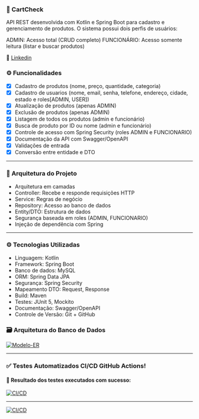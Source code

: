 ###  📝 CartCheck

API REST desenvolvida com Kotlin e Spring Boot para cadastro e gerenciamento de produtos. O sistema possui dois perfis de usuários:

ADMIN: Acesso total (CRUD completo)
FUNCIONÁRIO: Acesso somente leitura (listar e buscar produtos)

:large_blue_circle: [Linkedin](https://www.linkedin.com/in/gabriel-cabral-878482262/)

### ⚙️ Funcionalidades

- [x] Cadastro de produtos (nome, preço, quantidade, categoria)
- [x] Cadastro de usuarios (nome, email, senha, telefone, endereço, cidade, estado e roles[ADMIN, USER])
- [x] Atualização de produtos (apenas ADMIN)
- [x] Exclusão de produtos (apenas ADMIN)
- [X] Listagem de todos os produtos (admin e funcionário)
- [X] Busca de produto por ID ou nome (admin e funcionário)
- [X] Controle de acesso com Spring Security (roles ADMIN e FUNCIONARIO)
- [X] Documentação da API com Swagger/OpenAPI
- [X] Validações de entrada
- [X] Conversão entre entidade e DTO
---
### 🧱 Arquitetura do Projeto
- Arquitetura em camadas
- Controller: Recebe e responde requisições HTTP
- Service: Regras de negócio
- Repository: Acesso ao banco de dados
- Entity/DTO: Estrutura de dados
- Segurança baseada em roles (ADMIN, FUNCIONARIO)
- Injeção de dependência com Spring
---
### ⚙️ Tecnologias Utilizadas
- Linguagem: Kotlin
- Framework: Spring Boot
- Banco de dados: MySQL
- ORM: Spring Data JPA
- Segurança: Spring Security
- Mapeamento DTO: Request, Response
- Build: Maven
- Testes: JUnit 5, Mockito
- Documentação: Swagger/OpenAPI
- Controle de Versão: Git + GitHub

### 🗃️ Arquitetura do Banco de Dados
[<img alt="Modelo-ER" src="https://lh3.googleusercontent.com/pw/AP1GczOJ0Yh48RvyFyPTkmmgRv3qPRlQAL6WNPotdmBe8lxCQTjVjFhXnQ2jthnu80_pycT1rPeYt4E3MHWMCXkn5wYLrU3pGGqLYJc9GEmgB2ca5M9sp-XNXPwpKQWinqCvOJADCGdVz6NFOlqW7xBPJUYf=w945-h945-s-no-gm?authuser=0"/>](SpringBoot)

---
### ✅ Testes Automatizados CI/CD GitHub Actions!

#### 📸 Resultado dos testes executados com sucesso:

[<img alt="CI/CD" src=""/>](SpringBoot)


---
[<img alt="CI/CD" src=""/>](SpringBoot)
